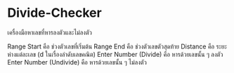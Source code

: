 # Divide-Checker
เครื่องมือหาเลขที่หารลงตัวและไม่ลงตัว

Range Start คือ ช่วงตัวเลขที่เริ่มต้น
Range End คือ ช่วงตัวเลขตัวสุดท้าย
Distance คือ ระยะห่างแต่ละเลข (d ในเรื่องลำดับเลขคณิต)
Enter Number (Divide) คือ หารด้วยเลขนั้น ๆ ลงตัว
Enter Number (Undivide) คือ หารด้วยเลขนั้น ๆ ไม่ลงตัว
